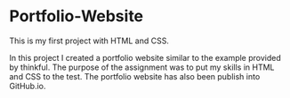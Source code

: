 # Portfolio-Website
This is my first project with HTML and CSS.

In this project I created a portfolio website similar to the example provided by thinkful.
The purpose of the assignment was to put my skills in HTML and CSS to the test. 
The portfolio website has also been publish into GitHub.io.
